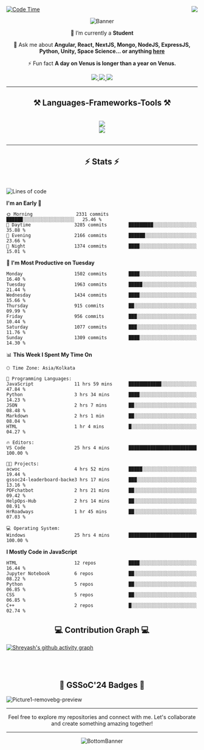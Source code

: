 <div>
 
<img align="right" src="https://visitor-badge.laobi.icu/badge?page_id=shreyash3087.shreyash3087" />

 [![Code Time](https://wakatime.com/badge/user/cd5f70df-e644-46f4-a03b-e1ce78615131.svg)](https://wakatime.com/@cd5f70df-e644-46f4-a03b-e1ce78615131)
 
</div>


<div align="center">
 
![Banner](https://github.com/user-attachments/assets/fe33d289-b057-4d85-ad76-3103802aa9e1)

</div>


<div align="center">
 
 🔭 I’m currently a **Student** 

💬 Ask me about **Angular, React, NextJS, Mongo, NodeJS, ExpressJS, Python, Unity, Space Science... or anything [here](https://github.com/shreyash3087/shreyash3087/issues)**

⚡ Fun fact **A day on Venus is longer than a year on Venus.**

</div>
 
<div align="center"> 
  <a href="mailto:shreyash3087@gmail.com">
    <img src="https://img.shields.io/badge/Gmail-333333?style=for-the-badge&logo=gmail&logoColor=red" />
  </a>
  <a href="https://www.linkedin.com/in/shreyash-srivastava-1a1161280" target="_blank">
    <img src="https://img.shields.io/badge/LinkedIn-0077B5?style=for-the-badge&logo=linkedin&logoColor=white" target="_blank" />
  </a>
  <a href="https://github.com/shreyash3087" target="_blank">
     <img src="https://img.shields.io/badge/Github-FF5722?style=for-the-badge&logo=github&logoColor=white" target="_blank" />
  </a>
</div>
<hr/>
 
<h2 align="center">⚒️ Languages-Frameworks-Tools ⚒️</h2>
<br/>
<div align="center">
    <img src="https://skillicons.dev/icons?i=react,bootstrap,html,css,vscode,github,figma,cpp,vercel,netlify" /><br>
    <img src="https://skillicons.dev/icons?i=tailwind,git,nodejs,python,javascript,typescript,express,firebase,mongodb,nextjs,unity,azure,blender" /><br>
</div>

<br/>
<hr/>

<h2 align="center">⚡ Stats ⚡</h2>

<br>
<div>
 
 
<!--START_SECTION:waka-->
![Lines of code](https://img.shields.io/badge/From%20Hello%20World%20I%27ve%20Written-4.9%20million%20lines%20of%20code-blue)

**I'm an Early 🐤** 

```text
🌞 Morning                2331 commits        ██████░░░░░░░░░░░░░░░░░░░   25.46 % 
🌆 Daytime                3285 commits        █████████░░░░░░░░░░░░░░░░   35.88 % 
🌃 Evening                2166 commits        ██████░░░░░░░░░░░░░░░░░░░   23.66 % 
🌙 Night                  1374 commits        ████░░░░░░░░░░░░░░░░░░░░░   15.01 % 
```
📅 **I'm Most Productive on Tuesday** 

```text
Monday                   1502 commits        ████░░░░░░░░░░░░░░░░░░░░░   16.40 % 
Tuesday                  1963 commits        █████░░░░░░░░░░░░░░░░░░░░   21.44 % 
Wednesday                1434 commits        ████░░░░░░░░░░░░░░░░░░░░░   15.66 % 
Thursday                 915 commits         ██░░░░░░░░░░░░░░░░░░░░░░░   09.99 % 
Friday                   956 commits         ███░░░░░░░░░░░░░░░░░░░░░░   10.44 % 
Saturday                 1077 commits        ███░░░░░░░░░░░░░░░░░░░░░░   11.76 % 
Sunday                   1309 commits        ████░░░░░░░░░░░░░░░░░░░░░   14.30 % 
```


📊 **This Week I Spent My Time On** 

```text
🕑︎ Time Zone: Asia/Kolkata

💬 Programming Languages: 
JavaScript               11 hrs 59 mins      ████████████░░░░░░░░░░░░░   47.84 % 
Python                   3 hrs 34 mins       ████░░░░░░░░░░░░░░░░░░░░░   14.23 % 
JSON                     2 hrs 7 mins        ██░░░░░░░░░░░░░░░░░░░░░░░   08.48 % 
Markdown                 2 hrs 1 min         ██░░░░░░░░░░░░░░░░░░░░░░░   08.04 % 
HTML                     1 hr 4 mins         █░░░░░░░░░░░░░░░░░░░░░░░░   04.27 % 

🔥 Editors: 
VS Code                  25 hrs 4 mins       █████████████████████████   100.00 % 

🐱‍💻 Projects: 
acwoc                    4 hrs 52 mins       █████░░░░░░░░░░░░░░░░░░░░   19.44 % 
gssoc24-leaderboard-backe3 hrs 17 mins       ███░░░░░░░░░░░░░░░░░░░░░░   13.16 % 
PDFchatbot               2 hrs 21 mins       ██░░░░░░░░░░░░░░░░░░░░░░░   09.42 % 
HelpOps-Hub              2 hrs 14 mins       ██░░░░░░░░░░░░░░░░░░░░░░░   08.91 % 
HrRoadways               1 hr 45 mins        ██░░░░░░░░░░░░░░░░░░░░░░░   07.03 % 

💻 Operating System: 
Windows                  25 hrs 4 mins       █████████████████████████   100.00 % 
```

**I Mostly Code in JavaScript** 

```text
HTML                     12 repos            ████░░░░░░░░░░░░░░░░░░░░░   16.44 % 
Jupyter Notebook         6 repos             ██░░░░░░░░░░░░░░░░░░░░░░░   08.22 % 
Python                   5 repos             ██░░░░░░░░░░░░░░░░░░░░░░░   06.85 % 
CSS                      5 repos             ██░░░░░░░░░░░░░░░░░░░░░░░   06.85 % 
C++                      2 repos             █░░░░░░░░░░░░░░░░░░░░░░░░   02.74 % 
```




<!--END_SECTION:waka-->

</div>

<div>
  <div align="center" ><h2 align="center">💻 Contribution Graph 💻</h2></div>
 
  [![Shreyash's github activity graph](https://github-readme-activity-graph.vercel.app/graph?username=shreyash3087&hide_border=true&theme=github)](https://github.com/ashutosh00710/github-readme-activity-graph)
 
</div>

<br/><br/>

<h2 align="center">🔰 GSSoC'24 Badges 🔰</h2>

![Picture1-removebg-preview](https://github.com/user-attachments/assets/4ece96a5-043a-44df-b51b-40738d3603ff)

<div align="center"> 
  <hr/>
  Feel free to explore my repositories and connect with me. Let's collaborate and create something amazing together!
  <hr/>
</div>

<div align="center">
 
![BottomBanner](https://github.com/user-attachments/assets/7afe064f-9b9f-401d-bec1-35c8625bb3dc)

</div>

